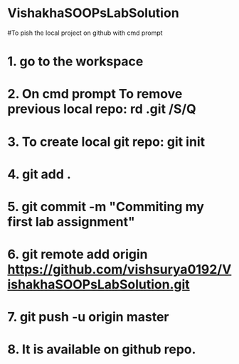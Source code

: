 # VishakhaSOOPsLabSolution
#To pish the local project on github with cmd prompt
# 1. go to the workspace
# 2. On cmd prompt To remove previous local repo:  rd .git /S/Q
# 3. To create local git repo: git init
# 4. git add .
# 5. git commit -m "Commiting my first lab assignment"
# 6. git remote add origin https://github.com/vishsurya0192/VishakhaSOOPsLabSolution.git
# 7. git push -u origin master
# 8. It is available on github repo.
